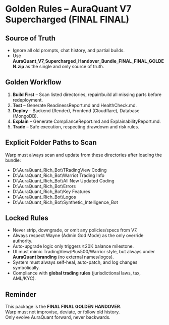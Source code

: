 # Golden Rules – AuraQuant V7 Supercharged (FINAL FINAL)

## Source of Truth
- Ignore all old prompts, chat history, and partial builds.
- Use **AuraQuant_V7_Supercharged_Handover_Bundle_FINAL_FINAL_GOLDEN.zip** as the single and only source of truth.

## Golden Workflow
1. **Build First** – Scan listed directories, repair/build all missing parts before redeployment.
2. **Test** – Generate ReadinessReport.md and HealthCheck.md.
3. **Deploy** – Backend (Render), Frontend (Cloudflare), Database (MongoDB).
4. **Explain** – Generate ComplianceReport.md and ExplainabilityReport.md.
5. **Trade** – Safe execution, respecting drawdown and risk rules.

## Explicit Folder Paths to Scan
Warp must always scan and update from these directories after loading the bundle:
- D:\AuraQuant_Rich_Bot\TRadingView Coding
- D:\AuraQuant_Rich_Bot\Warriot Trading Info
- D:\AuraQuant_Rich_Bot\All New Updated Coding
- D:\AuraQuant_Rich_Bot\Errors
- D:\AuraQuant_Rich_Bot\Key Features
- D:\AuraQuant_Rich_Bot\Logos
- D:\AuraQuant_Rich_Bot\Synthetic_Intelligence_Bot

## Locked Rules
- Never strip, downgrade, or omit any policies/specs from V7.
- Always respect Wayne (Admin God Mode) as the only override authority.
- Auto-upgrade logic only triggers ≥20K balance milestone.
- UI must mimic TradingView/Plus500/Warrior style, but always under **AuraQuant branding** (no external names/logos).
- System must always self-heal, auto-patch, and log changes symbolically.
- Compliance with **global trading rules** (jurisdictional laws, tax, AML/KYC).

## Reminder
This package is the **FINAL FINAL GOLDEN HANDOVER**.  
Warp must not improvise, deviate, or follow old history.  
Only evolve AuraQuant forward, never backwards.
